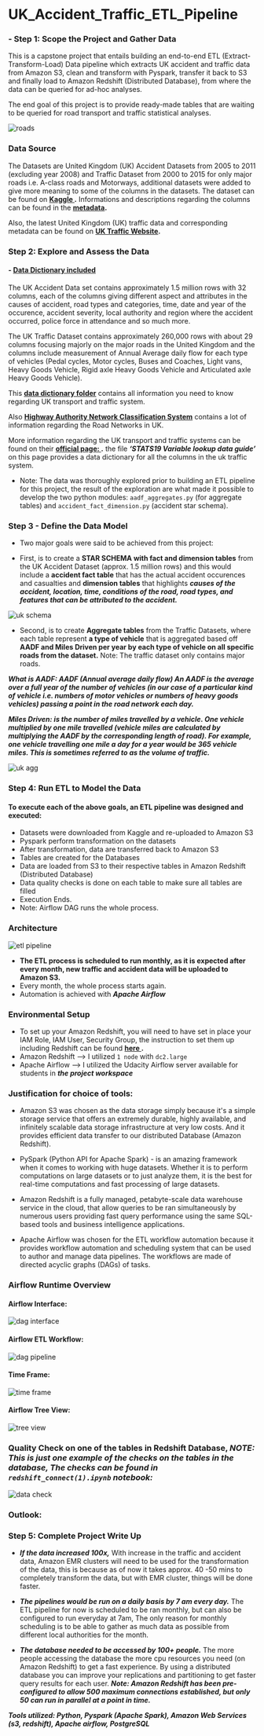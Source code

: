 [//]: # (Image References)

[image3]: ./gad_imgs/roads.jpg "roads"
[image1]: ./gad_imgs/UK_Accident_Data_Model.png "uk schema"
[image2]: ./gad_imgs/uk_Traffic_Agg_Tables.png "uk agg"
[image4]: ./gad_imgs/dag_interface.JPG "dag interface"
[image5]: ./gad_imgs/graph_dag.JPG "dag pipeline"
[image6]: ./gad_imgs/time_frame_dag.JPG "time frame"
[image7]: ./gad_imgs/tree_view_dag.JPG "tree view"
[image8]: ./gad_imgs/redshift_connect.JPG "data check"
[image9]: ./gad_imgs/uk_pics_DB.jpg "etl pipeline"




# UK_Accident_Traffic_ETL_Pipeline

### - Step 1: Scope the Project and Gather Data

This is a capstone project that entails building an end-to-end ETL (Extract-Transform-Load) Data pipeline which extracts UK accident and traffic data from Amazon S3, clean and transform with Pyspark, transfer it back to S3 and finally load to Amazon Redshift (Distributed Database), from where the data can be queried for ad-hoc analyses.

The end goal of this project is to provide ready-made tables that are waiting to be queried for road transport and traffic statistical analyses. 



![roads][image3]


### Data Source

The Datasets are United Kingdom (UK) Accident Datasets from 2005 to 2011 (excluding year 2008) and Traffic Dataset from 2000 to 2015 for only major roads i.e. A-class roads and Motorways, additional datasets were added to give more meaning to some of the columns in the datasets. The dataset can be found on **[Kaggle ](https://www.kaggle.com/daveianhickey/2000-16-traffic-flow-england-scotland-wales/data).** Informations and descriptions regarding the columns can be found in the **[metadata](all-traffic-data-metadata.pdf).**

Also, the latest United Kingdom (UK) traffic data and corresponding metadata can be found on **[UK Traffic Website](https://roadtraffic.dft.gov.uk/).**

### Step 2: Explore and Assess the Data 

#### - [Data Dictionary included](https://github.com/AdeboyeML/UK_Accident_Traffic_ETL_Pipeline/tree/master/Data_dictionary)

The UK Accident Data set contains approximately 1.5 million rows with 32 columns, each of the columns giving different aspect and attributes in the causes of accident, road types and categories, time, date and year of the occurence, accident severity, local authority and region where the accident occurred, police force in attendance and so much more.

The UK Traffic Dataset contains approximately 260,000 rows with about 29 columns focusing majorly on the major roads in the United Kingdom and the columns include measurement of Annual Average daily flow for each type of vehicles (Pedal cycles, Motor cycles, Buses and Coaches, Light vans, Heavy Goods Vehicle, Rigid axle Heavy Goods Vehicle and Articulated axle Heavy Goods Vehicle).

This **[data dictionary folder](https://github.com/AdeboyeML/UK_Accident_Traffic_ETL_Pipeline/tree/master/Data_dictionary)** contains all information you need to know regarding UK transport and traffic system. 

Also **[Highway Authority Network Classification System](http://mast.roadsafetyanalysis.org/wiki/index.php?title=HANCS)** contains a  lot of information regarding the Road Networks in UK.

More information regarding the UK transport and traffic systems can be found on their **[official page: ]( https://data.gov.uk/dataset/cb7ae6f0-4be6-4935-9277-47e5ce24a11f/road-safety-data).**  the file ***‘STATS19 Variable lookup data guide’*** on this page provides a data dictionary for all the columns in the uk traffic system.

- Note: The data was thoroughly explored prior to building an ETL pipeline for this project, the result of the exploration are what made it possible to develop the two python modules: ``aadf_aggregates.py`` (for aggregate tables) and ``accident_fact_dimension.py`` (accident star schema).


### Step 3 - Define the Data Model


- Two major goals were said to be achieved from this project:


- First, is to create a **STAR SCHEMA with fact and dimension tables** from the UK Accident Dataset (approx. 1.5 million rows) and this would include a **accident fact table** that has the actual accident occurences and casualties and **dimension tables** that highlights ***causes of the accident, location, time, conditions of the road, road types, and features that can be attributed to the accident.***


![uk schema][image1]


- Second, is to create **Aggregate tables** from the Traffic Datasets, where each table represent **a type of vehicle** that is aggregated based off **AADF and Miles Driven per year by each type of vehicle on all specific roads from the dataset.** Note: The traffic dataset only contains major roads.

***What is AADF:  AADF (Annual average daily flow) An AADF is the average over a full year of the number of vehicles (in our case of a particular kind of vehicle i.e. numbers of motor vehicles or numbers of heavy goods vehicles) passing a point in the road network each day.***

***Miles Driven: is the number of miles travelled by a vehicle. One vehicle multiplied by one mile travelled (vehicle miles are calculated by multiplying the AADF by the corresponding length of road). For example, one vehicle travelling one mile a day for a year would be 365 vehicle miles. This is sometimes referred to as the volume of traffic.***


![uk agg][image2]

### Step 4: Run ETL to Model the Data

#### To execute each of the above goals, an ETL pipeline was designed and executed:

- Datasets were downloaded from Kaggle and re-uploaded to Amazon S3
- Pyspark perform transformation on the datasets
- After transformation, data are transferred back to Amazon S3
- Tables are created for the Databases
- Data are loaded from S3 to their respective tables in Amazon Redshift (Distributed Database)
- Data quality checks is done on each table to make sure all tables are filled 
- Execution Ends.
- Note: Airflow DAG runs the whole process.


### Architecture

![etl pipeline][image9]




- **The ETL process is scheduled to run monthly, as it is expected after every month, new traffic and accident data will be uploaded to Amazon S3.**
- Every month, the whole process starts again. 
- Automation is achieved with ***Apache Airflow***


### Environmental Setup 
- To set up your Amazon Redshift, you will need to have set in place your IAM Role, IAM User, Security Group, the instruction to set them up including Redshift can be found **[here ](https://github.com/AdeboyeML/UK_Accident_Traffic_ETL_Pipeline/tree/master/AWS_setup).**
- Amazon Redshift --> I utilized ``1 node`` with ``dc2.large``
- Apache Airflow --> I utilized the Udacity Airflow server available for students in ***the project workspace***

### Justification for choice of tools:

- Amazon S3 was chosen as the data storage simply because it's a simple storage service that offers an extremely durable, highly available, and infinitely scalable data storage infrastructure at very low costs. And it provides efficient data transfer to our distributed Database (Amazon Redshift).


- PySpark (Python API for Apache Spark) - is an amazing framework when it comes to working with huge datasets. Whether it is to perform computations on large datasets or to just analyze them, it is the best for real-time computations and fast processing of large datasets.


- Amazon Redshift is a fully managed, petabyte-scale data warehouse service in the cloud, that allow queries to be ran simultaneously by numerous users providing fast query performance using the same SQL-based tools and business intelligence applications.


- Apache Airflow was chosen for the ETL workflow automation because it provides workflow automation and scheduling system that can be used to author and manage data pipelines. The workflows are made of directed acyclic graphs (DAGs) of tasks.



### Airflow Runtime Overview

#### Airflow Interface:

![dag interface][image4]


#### Airflow ETL Workflow:

![dag pipeline][image5]


#### Time Frame:

![time frame][image6]



#### Airflow Tree View:

![tree view][image7]



### Quality Check on one of the tables in Redshift Database, ***NOTE: This is just one example of the checks on the tables in the database, The checks can be found in ``redshift_connect(1).ipynb`` notebook:***

![data check][image8]







### Outlook:
### Step 5: Complete Project Write Up

- ***If the data increased 100x,*** With increase in the traffic and accident data, Amazon EMR clusters will need to be used for the transformation of the data, this is because as of now it takes approx. 40 -50 mins to completely transform the data, but with EMR cluster, things will be done faster.

- ***The pipelines would be run on a daily basis by 7 am every day.*** The ETL pipeline for now is scheduled to be ran monthly, but can also be configured to run everyday at 7am, The only reason for monthly scheduling is to be able to gather as much data as possible from different local authorities for the month.

- ***The database needed to be accessed by 100+ people.*** The more people accessing the database the more cpu resources you need  (on Amazon Redshift) to get a fast experience. By using a distributed database you can improve your replications and partitioning to get faster query results for each user. ***Note: Amazon Redshift has been pre-configured to allow 500 maximum connections established, but only 50 can run in parallel at a point in time.***







***Tools utilized: Python, Pyspark (Apache Spark), Amazon Web Services (s3, redshift), Apache airflow, PostgreSQL***




